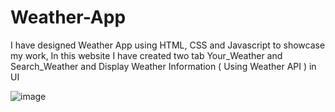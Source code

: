 # Weather-App
I have designed Weather App using HTML, CSS and Javascript to showcase my work, In this website I have created two tab Your_Weather and Search_Weather and Display Weather Information ( Using Weather API ) in UI


![image](https://github.com/kaustubhgadakh/Weather-App/assets/96276958/38046f30-6326-4bb0-a303-3af85cf1c504)
